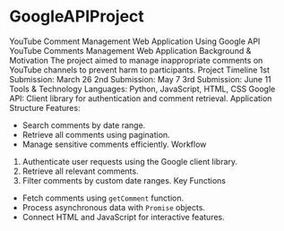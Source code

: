 # GoogleAPIProject
YouTube Comment Management Web Application Using Google API
YouTube Comments Management Web Application
Background & Motivation
The project aimed to manage inappropriate comments on YouTube channels to prevent harm to participants.
Project Timeline
1st Submission: March 26
2nd Submission: May 7
3rd Submission: June 11
Tools & Technology
Languages: Python, JavaScript, HTML, CSS
Google API: Client library for authentication and comment retrieval.
Application Structure
Features:
- Search comments by date range.
- Retrieve all comments using pagination.
- Manage sensitive comments efficiently.
Workflow
1. Authenticate user requests using the Google client library.
2. Retrieve all relevant comments.
3. Filter comments by custom date ranges.
Key Functions
- Fetch comments using `getComment` function.
- Process asynchronous data with `Promise` objects.
- Connect HTML and JavaScript for interactive features.
